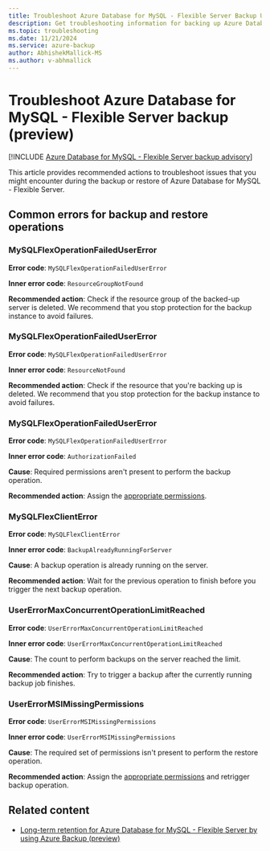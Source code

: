```yaml
---
title: Troubleshoot Azure Database for MySQL - Flexible Server Backup Using Azure Backup
description: Get troubleshooting information for backing up Azure Database for MySQL - Flexible Server.
ms.topic: troubleshooting
ms.date: 11/21/2024
ms.service: azure-backup
author: AbhishekMallick-MS
ms.author: v-abhmallick
---
```


# Troubleshoot Azure Database for MySQL - Flexible Server backup (preview)

[!INCLUDE [Azure Database for MySQL - Flexible Server backup advisory](../../includes/backup-mysql-flexible-server-advisory.md)]

This article provides recommended actions to troubleshoot issues that you might encounter during the backup or restore of Azure Database for MySQL - Flexible Server.

## Common errors for backup and restore operations

### MySQLFlexOperationFailedUserError

**Error code**: `MySQLFlexOperationFailedUserError`

**Inner error code**: `ResourceGroupNotFound`

**Recommended action**: Check if the resource group of the backed-up server is deleted. We recommend that you stop protection for the backup instance to avoid failures.

### MySQLFlexOperationFailedUserError

**Error code**: `MySQLFlexOperationFailedUserError`

**Inner error code**: `ResourceNotFound`

**Recommended action**: Check if the resource that you're backing up is deleted. We recommend that you stop protection for the backup instance to avoid failures.

### MySQLFlexOperationFailedUserError

**Error code**: `MySQLFlexOperationFailedUserError`

**Inner error code**: `AuthorizationFailed`

**Cause**: Required permissions aren't present to perform the backup operation.

**Recommended action**: Assign the [appropriate permissions](backup-azure-mysql-flexible-server-about.md#permissions-for-an-azure-database-for-mysql---flexible-server-backup).

### MySQLFlexClientError

**Error code**: `MySQLFlexClientError`

**Inner error code**: `BackupAlreadyRunningForServer`

**Cause**: A backup operation is already running on the server.

**Recommended action**: Wait for the previous operation to finish before you trigger the next backup operation.

### UserErrorMaxConcurrentOperationLimitReached

**Error code**: `UserErrorMaxConcurrentOperationLimitReached`

**Inner error code**: `UserErrorMaxConcurrentOperationLimitReached`

**Cause**: The count to perform backups on the server reached the limit.

**Recommended action**: Try to trigger a backup after the currently running backup job finishes.

### UserErrorMSIMissingPermissions

**Error code**: `UserErrorMSIMissingPermissions`

**Inner error code**: `UserErrorMSIMissingPermissions`

**Cause**: The required set of permissions isn't present to perform the restore operation.

**Recommended action**: Assign the [appropriate permissions](backup-azure-mysql-flexible-server-about.md#permissions-for-an-azure-database-for-mysql---flexible-server-backup) and retrigger backup operation.

## Related content

- [Long-term retention for Azure Database for MySQL - Flexible Server by using Azure Backup (preview)](backup-azure-mysql-flexible-server-about.md)
